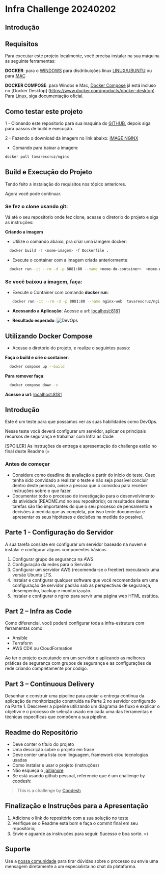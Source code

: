 # Infra Challenge 20240202

## Introdução

## Requisitos 

Para executar este projeto localmente, você precisa instalar na sua máquina as seguinte ferramentas:

**DOCKER**:  para o [WINDOWS](https://docs.docker.com/desktop/setup/install/windows-install) para disdribuições linux [LINUX/UBUNTU](https://docs.docker.com/engine/install/ubuntu) ou para [MAC](https://docs.docker.com/desktop/setup/install/mac-install)

**DOCKER COMPOSE**: para Windos e Mac, [Docker Compose](https://docs.docker.com/desktop/setup/install/mac-install) já está incluso no [Docker Desktop] (https://www.docker.com/products/docker-desktop).
Para [Linux](https://www.docker.com/products/docker-desktop), siga documentação oficial.

## Como testar este projeto

1 - Clonando este repositorio para sua maquina do [GITHUB](https://github.com/adilson-tavares/devops-test), depois siga para passos de build e execução.

2 - Fazendo o download da imagem no link abaixo:
[IMAGE NGINX](https://hub.docker.com/repository/docker/tavarescruz/nginx/tags)

- Comando para baixar a imagem: 
```bash
docker pull tavarescruz/nginx
```

## Build e Execução do Projeto
 
Tendo feito a instalação do requisitos nos tópico anteriores.

Agora você pode continuar.

### Se fez o clone usando git: 

Vá até o seu repositorio onde fez clone, acesse o diretorio do projeto e siga as instruções:

**Criando a imagem**

- Utilize o comando abaixo, pra criar uma iamgem docker:
```bash
  docker build -t <nome-imagem> -f Dockerfile . 

```

- Execute o container com a imagem criada anteriormente:

```bash
  docker run -it --rm -d -p 8081:80 --name <nome-do-container>  <nome-da-imagem>

```

### Se você baixou a imagem, faça: 

- Execute o Container com comando **docker run**:
    ```bash
    docker run -it --rm -d -p 8081:80 --name nginx-web  tavarescruz/nginx

    ```
- **Acessando a Aplicação**:
   Acesse a url: [localhost:8181](http://localhost:8181)

- **Resultado esperado**:
![DevOps](app/assests/image/visulizacao-localhost.png)


## Utilizando Docker Compose

- Acesse o diretorio do projeto, e realize o seguintes passo:

**Faça o build  e crie o container**:

```bash
  docker compose up --build 

```

**Para remover faça**:
```bash
  docker compose down -v 

```

**Acesse a url**: [localhost:8181](http://localhost:8181)

## Introdução

Este é um teste para que possamos ver as suas habilidades como DevOps.

Nesse teste você deverá configurar um servidor, aplicar os principais recursos de segurança e trabalhar com Infra as Code

[SPOILER] As instruções de entrega e apresentação do challenge estão no final deste Readme (=

### Antes de começar
 
- Considere como deadline da avaliação a partir do início do teste. Caso tenha sido convidado a realizar o teste e não seja possível concluir dentro deste período, avise a pessoa que o convidou para receber instruções sobre o que fazer.
- Documentar todo o processo de investigação para o desenvolvimento da atividade (README.md no seu repositório); os resultados destas tarefas são tão importantes do que o seu processo de pensamento e decisões à medida que as completa, por isso tente documentar e apresentar os seus hipóteses e decisões na medida do possível.


## **Parte 1 - Configuração do Servidor**

A sua tarefa consiste em configurar um servidor baseado na nuvem e instalar e configurar alguns componentes básicos.


1. Configurar grupo de segurança na AWS
2. Configuração da redes para o Servidor
3. Configurar um servidor AWS (recomenda-se o freetier) executando uma versão Ubuntu LTS.
4. Instalar e configurar qualquer software que você recomendaria em uma configuração de servidor padrão sob as perspectivas de segurança, desempenho, backup e monitorização.
5. Instalar e configurar o nginx para servir uma página web HTML estática.



## **Part 2 – Infra as Code**

Como diferencial, você poderá configurar toda a infra-estrutura com ferramentas como:

- Ansible
- Terraform
- AWS CDK ou CloudFormation

Ao ter o projeto executando em um servidor e aplicando as melhores práticas de segurança com grupos de segurança e as configurações de rede criando completamente por código.


## **Part 3 – Continuous Delivery**

Desenhar e construir uma pipeline para apoiar a entrega contínua da aplicação de monitorização construída na Parte 2 no servidor configurado na Parte 1. Descrever a pipeline utilizando um diagrama de fluxo e explicar o objetivo e o processo de seleção usado em cada uma das ferramentas e técnicas específicas que compõem a sua pipeline. 

## Readme do Repositório

- Deve conter o título do projeto
- Uma descrição sobre o projeto em frase
- Deve conter uma lista com linguagem, framework e/ou tecnologias usadas
- Como instalar e usar o projeto (instruções)
- Não esqueça o [.gitignore](https://www.toptal.com/developers/gitignore)
- Se está usando github pessoal, referencie que é um challenge by coodesh:  

>  This is a challenge by [Coodesh](https://coodesh.com/)

## Finalização e Instruções para a Apresentação

1. Adicione o link do repositório com a sua solução no teste
2. Verifique se o Readme está bom e faça o commit final em seu repositório;
3. Envie e aguarde as instruções para seguir. Sucesso e boa sorte. =)

## Suporte

Use a [nossa comunidade](https://discord.gg/rdXbEvjsWu) para tirar dúvidas sobre o processo ou envie uma mensagem diretamente a um especialista no chat da plataforma. 

